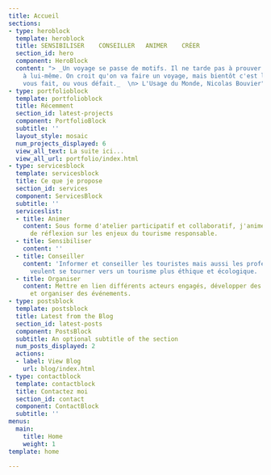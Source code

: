 ```yaml
---
title: Accueil
sections:
- type: heroblock
  template: heroblock
  title: SENSIBILISER    CONSEILLER   ANIMER    CRÉER
  section_id: hero
  component: HeroBlock
  content: "> _Un voyage se passe de motifs. Il ne tarde pas à prouver qu'il se suffit
    à lui-même. On croit qu'on va faire un voyage, mais bientôt c'est le voyage qui
    vous fait, ou vous défait._  \n> L'Usage du Monde, Nicolas Bouvier"
- type: portfolioblock
  template: portfolioblock
  title: Récemment
  section_id: latest-projects
  component: PortfolioBlock
  subtitle: ''
  layout_style: mosaic
  num_projects_displayed: 6
  view_all_text: La suite ici...
  view_all_url: portfolio/index.html
- type: servicesblock
  template: servicesblock
  title: Ce que je propose
  section_id: services
  component: ServicesBlock
  subtitle: ''
  serviceslist:
  - title: Animer
    content: Sous forme d'atelier participatif et collaboratif, j'anime des temps
      de réflexion sur les enjeux du tourisme responsable.
  - title: Sensibiliser
    content: ''
  - title: Conseiller
    content: 'Informer et conseiller les touristes mais aussi les professionnels qui
      veulent se tourner vers un tourisme plus éthique et écologique. '
  - title: Organiser
    content: Mettre en lien différents acteurs engagés, développer des partenariats
      et organiser des événements.
- type: postsblock
  template: postsblock
  title: Latest from the Blog
  section_id: latest-posts
  component: PostsBlock
  subtitle: An optional subtitle of the section
  num_posts_displayed: 2
  actions:
  - label: View Blog
    url: blog/index.html
- type: contactblock
  template: contactblock
  title: Contactez moi
  section_id: contact
  component: ContactBlock
  subtitle: ''
menus:
  main:
    title: Home
    weight: 1
template: home

---
```

